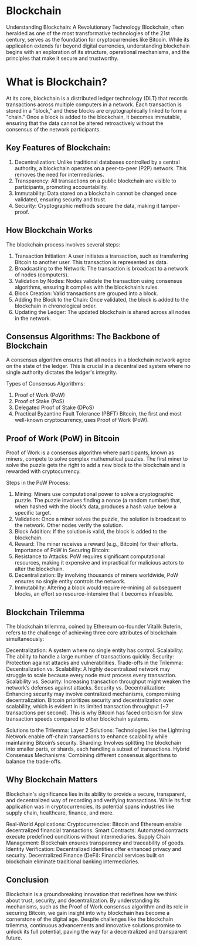 # Blockchain
Understanding Blockchain: A Revolutionary Technology
Blockchain, often heralded as one of the most transformative technologies of the 21st century, serves as the foundation for cryptocurrencies like Bitcoin. While its application extends far beyond digital currencies, understanding blockchain begins with an exploration of its structure, operational mechanisms, and the principles that make it secure and trustworthy.

# What is Blockchain?
At its core, blockchain is a distributed ledger technology (DLT) that records transactions across multiple computers in a network. Each transaction is stored in a "block," and these blocks are cryptographically linked to form a "chain." Once a block is added to the blockchain, it becomes immutable, ensuring that the data cannot be altered retroactively without the consensus of the network participants.

## Key Features of Blockchain:
1. Decentralization: Unlike traditional databases controlled by a central authority, a blockchain operates on a peer-to-peer (P2P) network. This removes the need for intermediaries.
2. Transparency: All transactions on a public blockchain are visible to participants, promoting accountability.
3. Immutability: Data stored on a blockchain cannot be changed once validated, ensuring security and trust.
4. Security: Cryptographic methods secure the data, making it tamper-proof.
## How Blockchain Works
The blockchain process involves several steps:

  1. Transaction Initiation: A user initiates a transaction, such as transferring Bitcoin to another user. This transaction is represented as data.
  2. Broadcasting to the Network: The transaction is broadcast to a network of nodes (computers).
  3. Validation by Nodes: Nodes validate the transaction using consensus algorithms, ensuring it complies with the blockchain’s rules.
  4. Block Creation: Valid transactions are grouped into a block.
  5. Adding the Block to the Chain: Once validated, the block is added to the blockchain in chronological order.
  6. Updating the Ledger: The updated blockchain is shared across all nodes in the network.
## Consensus Algorithms: The Backbone of Blockchain
A consensus algorithm ensures that all nodes in a blockchain network agree on the state of the ledger. This is crucial in a decentralized system where no single authority dictates the ledger's integrity.

Types of Consensus Algorithms:
  1. Proof of Work (PoW)
  2. Proof of Stake (PoS)
  3. Delegated Proof of Stake (DPoS)
  4. Practical Byzantine Fault Tolerance (PBFT)
Bitcoin, the first and most well-known cryptocurrency, uses Proof of Work (PoW).

## Proof of Work (PoW) in Bitcoin
Proof of Work is a consensus algorithm where participants, known as miners, compete to solve complex mathematical puzzles. The first miner to solve the puzzle gets the right to add a new block to the blockchain and is rewarded with cryptocurrency.

Steps in the PoW Process:
  1. Mining: Miners use computational power to solve a cryptographic puzzle. The puzzle involves finding a nonce (a random number) that, when hashed with the block’s data, produces a hash value below a specific target.
  2. Validation: Once a miner solves the puzzle, the solution is broadcast to the network. Other nodes verify the solution.
  3. Block Addition: If the solution is valid, the block is added to the blockchain.
  4. Reward: The miner receives a reward (e.g., Bitcoin) for their efforts.
Importance of PoW in Securing Bitcoin:
  1. Resistance to Attacks: PoW requires significant computational resources, making it expensive and impractical for malicious actors to alter the blockchain.
  2. Decentralization: By involving thousands of miners worldwide, PoW ensures no single entity controls the network.
  3. Immutability: Altering a block would require re-mining all subsequent blocks, an effort so resource-intensive that it becomes infeasible.
## Blockchain Trilemma
The blockchain trilemma, coined by Ethereum co-founder Vitalik Buterin, refers to the challenge of achieving three core attributes of blockchain simultaneously:

Decentralization: A system where no single entity has control.
Scalability: The ability to handle a large number of transactions quickly.
Security: Protection against attacks and vulnerabilities.
Trade-offs in the Trilemma:
Decentralization vs. Scalability: A highly decentralized network may struggle to scale because every node must process every transaction.
Scalability vs. Security: Increasing transaction throughput might weaken the network’s defenses against attacks.
Security vs. Decentralization: Enhancing security may involve centralized mechanisms, compromising decentralization.
Bitcoin prioritizes security and decentralization over scalability, which is evident in its limited transaction throughput (~7 transactions per second). This is why Bitcoin has faced criticism for slow transaction speeds compared to other blockchain systems.

Solutions to the Trilemma:
Layer 2 Solutions: Technologies like the Lightning Network enable off-chain transactions to enhance scalability while maintaining Bitcoin’s security.
Sharding: Involves splitting the blockchain into smaller parts, or shards, each handling a subset of transactions.
Hybrid Consensus Mechanisms: Combining different consensus algorithms to balance the trade-offs.
## Why Blockchain Matters
Blockchain's significance lies in its ability to provide a secure, transparent, and decentralized way of recording and verifying transactions. While its first application was in cryptocurrencies, its potential spans industries like supply chain, healthcare, finance, and more.

Real-World Applications:
Cryptocurrencies: Bitcoin and Ethereum enable decentralized financial transactions.
Smart Contracts: Automated contracts execute predefined conditions without intermediaries.
Supply Chain Management: Blockchain ensures transparency and traceability of goods.
Identity Verification: Decentralized identities offer enhanced privacy and security.
Decentralized Finance (DeFi): Financial services built on blockchain eliminate traditional banking intermediaries.
## Conclusion
Blockchain is a groundbreaking innovation that redefines how we think about trust, security, and decentralization. By understanding its mechanisms, such as the Proof of Work consensus algorithm and its role in securing Bitcoin, we gain insight into why blockchain has become a cornerstone of the digital age. Despite challenges like the blockchain trilemma, continuous advancements and innovative solutions promise to unlock its full potential, paving the way for a decentralized and transparent future.
